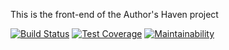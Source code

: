 This is the front-end of the Author's Haven project

[![Build Status](https://travis-ci.org/andela/dahlia-ah-frontend.svg?branch=develop)](https://travis-ci.org/andela/dahlia-ah-frontend)
[![Test Coverage](https://api.codeclimate.com/v1/badges/f6067597ccd950912e28/test_coverage)](https://codeclimate.com/github/andela/dahlia-ah-frontend/test_coverage)
[![Maintainability](https://api.codeclimate.com/v1/badges/f6067597ccd950912e28/maintainability)](https://codeclimate.com/github/andela/dahlia-ah-frontend/maintainability)